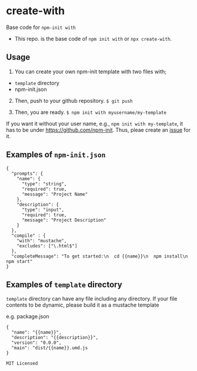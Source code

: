 # create-with
Base code for `npm-init with`

* This repo. is the base code of `npm init with` or `npx create-with`.

## Usage
1. You can create your own npm-init template with two files with;

* `template` directory
* npm-init.json

2. Then, push to your github repository.
`$ git push`

3. Then, you are ready.
`$ npm init with myusername/my-template`

If you want it without your user name, e.g., `npm init with my-template`, 
it has to be under https://github.com/npm-init. 
Thus, pleae create an [issue](https://github.com/npm-init/create-with/issues) for it.

## Examples of `npm-init.json`
```
{
  "prompts": {
    "name": {
      "type": "string",
      "required": true,
      "message": "Project Name"
    },
    "description": {
      "type": "input",
      "required": true,
      "message": "Project Description"
    }
  },
  "compile" : {
    "with": "mustache",
    "excludes": ["\.html$"]
  },
  "completeMessage": "To get started:\n  cd {{name}}\n  npm install\n  npm start"
}
```

## Examples of `template` directory

`template` directory can have any file including any directory.
If your file contents to be dynamic, please build it as a mustache template

e.g. package.json
```
{
  "name": "{{name}}",
  "description": "{{description}}",
  "version": "0.0.0",
  "main": "dist/{{name}}.umd.js
}

MIT Licensed
